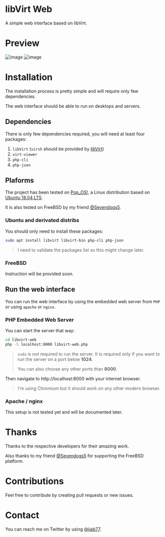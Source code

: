 # libVirt Web
A simple web interface based on libVirt.

# Preview
![image](https://user-images.githubusercontent.com/9881407/66279294-ed9eb480-e8b0-11e9-8382-c6fa65313ee0.png)
![image](https://user-images.githubusercontent.com/9881407/66279362-4b330100-e8b1-11e9-9b65-b78164269978.png)

# Installation
The installation process is pretty simple and will require only few dependencies.

The web interface should be able to run on desktops and servers.

## Dependencies
There is only few dependencies required, you will need at least four packages:

 1. `libVirt` (`virsh` should be provided by [libVirt](https://libvirt.org/))
 2. `virt-viewer`
 3. `php-cli`
 4. `php-json`

## Plaforms
The project has been tested on [Pop_OS!](https://system76.com/pop), a Linux distribution based on [Ubuntu 18.04 LTS](https://wiki.ubuntu.com/BionicBeaver/ReleaseNotes).

It is also tested on FreeBSD by my friend [@Sevendogs5](https://twitter.com/Sevendogs5).

### Ubuntu and derivated distribs
You should only need to install these packages:

```bash
sudo apt install libvirt libvirt-bin php-cli php-json
```

> I need to validate the packages list so this might change later.

### FreeBSD
Instruction will be provided soon.

## Run the web interface
You can run the web interface by using the embedded web server from `PHP` or using `apache` or `nginx`.

### PHP Embedded Web Server
You can start the server that way:

```bash
cd libvirt-web
php -S localhost:8000 libvirt-web.php
```

> `sudo` is not required to run the server. It is required only if you want to run the server on a port below **1024**.
>
> You can also choose any other ports than **8000**.

Then navigate to http://localhost:8000 with your internet browser.

> I'm using Chromium but it should work on any other modern browser.

### Apache / nginx
This setup is not tested yet and will be documented later.

# Thanks
Thanks to the respective developers for their amazing work.

Also thanks to my friend [@Sevendogs5](https://twitter.com/Sevendogs5) for supporting the FreeBSD platform.

# Contributions
Feel free to contribute by creating pull requests or new issues.

# Contact
You can reach me on Twitter by using [@jiab77](https://twitter.com/jiab77).